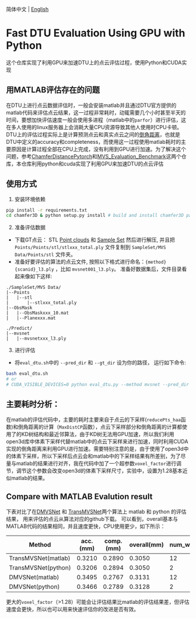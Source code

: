 简体中文 | [English](README.md)

# Fast DTU Evaluation Using GPU with Python
这个仓库实现了利用GPU来加速DTU上的点云评估过程，使用Python和CUDA实现

## 用MATLAB评估存在的问题
在DTU上进行点云数据评估时，一般会安装matlab并且通过DTU官方提供的matlab代码来评估点云结果，这一过程非常耗时，动辄需要几个小时甚至半天的时间，要想加快评估速度一般会使用多进程（matlab中的`parfor`）进行评估，这在多人使用的linux服务器上会消耗大量CPU资源导致其他人使用时CPU卡顿。DTU上的评估过程实际上是计算预测点云和真实点云之间的[倒角距离](https://www.youtube.com/watch?v=P4IyrsWicfs)，也就是DTU中定义的accuracy和completeness，而使用这一过程使用matlab耗时的主要原因是计算过程全部在CPU上完成，没有利用到GPU进行加速。为了解决这个问题，参考[ChamferDistancePytorch](https://github.com/ThibaultGROUEIX/ChamferDistancePytorch)和[MVS_Evaluation_Benchmark](https://github.com/ToughStoneX/MVS_Evaluation_Benchmark)这两个仓库，本仓库利用python和cuda实现了利用GPU来加速DTU的点云评估



## 使用方式
1. 安装环境依赖
```bash
pip install -r requirements.txt
cd chamfer3D & python setup.py install # build and install chamfer3D package
```
2. 准备评估数据
- 下载GT点云： STL [Point clouds](http://roboimagedata2.compute.dtu.dk/data/MVS/Points.zip) 和 [Sample Set](http://roboimagedata2.compute.dtu.dk/data/MVS/SampleSet.zip) 然后进行解压, 并且把 `Points/Points/stl/stlxxx_total.ply` 文件复制到 `SampleSet/MVS Data/Points/stl` 文件夹。
- 准备好要评估的算法的点云文件, 按照以下格式进行命名：`{method}{scanid}_l3.ply` ，比如 `mvsnet001_l3.ply`。
准备好数据集后，文件目录看起来像如下这样:
```
./SampleSet/MVS Data/
|--Points
|   |--stl
|       |--stlxxx_total.ply
|--ObsMask
|   |--ObsMaskxxx_10.mat
|   |--Planexxx.mat

./Predict/
|--mvsnet
|   |--mvsnetxxx_l3.ply
```

3. 进行评估
- 将`eval_dtu.sh`中的 `--pred_dir` 和 `--gt_dir` 设为你的路径， 运行如下命令:
```bash
bash eval_dtu.sh
# or 
# CUDA_VISIBLE_DEVICES=0 python eval_dtu.py --method mvsnet --pred_dir "./Preidct/mvsnet/" --gt_dir "./SampleSet/MVS Data" --save --num_workers 1
```

## 主要耗时分析：
在matlab的评估代码中，主要的耗时主要来自于点云的下采样(`reducePts_haa`函数)和倒角距离的计算（`MaxDistCP`函数），点云下采样部分和倒角距离的计算都使用了的KD树结构和最近邻算法，由于KD树无法用GPU加速，所以我们利用open3d库中体素下采样代替matlab中的点云下采样来进行加速，同时利用CUDA实现的倒角距离来利用GPU进行加速。需要特别注意的是，由于使用了open3d中的体素下采样，所以下采样后点云会和matlab中的下采样结果有所差别，为了尽量与matlab的结果进行对齐，我在代码中加了一个超参数`voxel_factor`进行调节，调节这个参数会改变open3d的体素下采样尺寸，实验中，设置为1.28基本近似matlab的结果。

## Compare with MATLAB Evalution result
下表对比了在[DMVSNet](https://github.com/DIVE128/DMVSNet) 和 [TransMVSNet](https://github.com/megvii-research/TransMVSNet)两个算法上 matlab 和 python 的评估结果， 用来评估的点云从算法对应的github下载。 可以看到，overall基本与MATLAB代码的结果相同，并且速度更快，CPU使用更少，如下所示：


|Method|acc.(mm)|comp.(mm)|overall(mm)|num_workers|time|CPU%|
|------|--------|---------|-----------|---- |---- |----|
|TransMVSNet(matlab)|0.3210|0.2890|0.3050|12|1h17m|1200%|
|TransMVSNet(python)|0.3206|0.2894|0.3050|2|45m|100%|
|DMVSNet(matlab)|0.3495|0.2767|0.3131|12|1h17m|1200%|
|DMVSNet(python)|0.3466|0.2789|0.3128|2|46m  |100%|


更大的`voxel_factor`（>1.28）可能会让评估结果比matlab的评估结果差，但评估速度会更快，所以也可以用来快速评估你的改进是否有效。